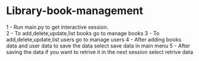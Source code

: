   # Library-book-management

1 - Run main.py to get interactive session. <br>
2 - To add,delete,update,list books go to manage books
3 - To add,delete,update,list users go to manage users
4 - After adding books data and user data to save the data select save data in main menu
5 - After saving the data if you want to retrive it in the next session select retrive data
